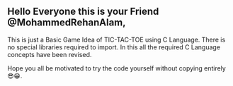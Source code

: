 ## Hello Everyone this is your Friend @MohammedRehanAlam, 

This is just a Basic Game Idea of TIC-TAC-TOE using C Language.
There is no special libraries required to import.
In this all the required C Language concepts have been revised.

Hope you all be motivated to try the code yourself without copying entirely 😎😁.
